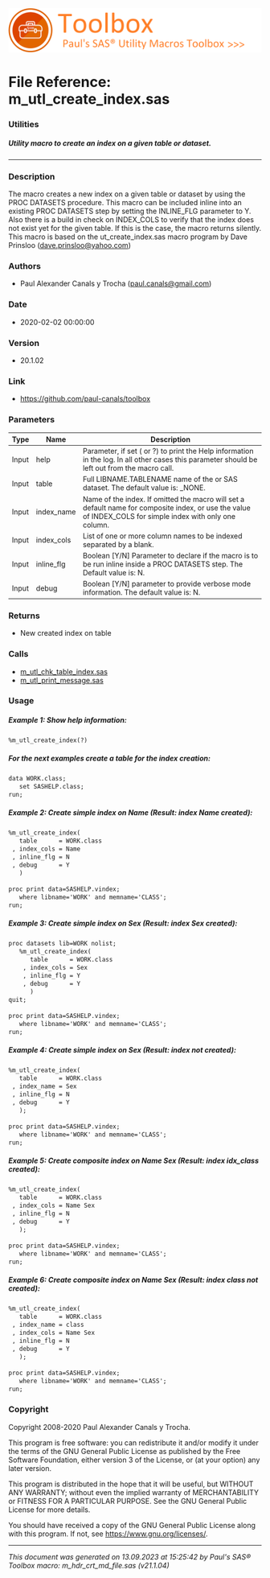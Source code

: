 ![../../misc/images/doc_banner.png](../../misc/images/doc_banner.png)
# 
# File Reference: m_utl_create_index.sas

### Utilities

##### Utility macro to create an index on a given table or dataset.

***

### Description
The macro creates a new index on a given table or dataset by using the PROC DATASETS procedure. This macro can be included inline into an existing PROC DATASETS step by setting the INLINE_FLG parameter to Y. Also there is a build in check on INDEX_COLS to verify that the index does not exist yet for the given table. If this is the case, the macro returns silently. This macro is based on the ut_create_index.sas macro program by Dave Prinsloo (dave.prinsloo@yahoo.com)

### Authors
* Paul Alexander Canals y Trocha (paul.canals@gmail.com)

### Date
* 2020-02-02 00:00:00

### Version
* 20.1.02

### Link
* https://github.com/paul-canals/toolbox

### Parameters
| Type | Name | Description |
| ---- | ---- | ----------- |
| Input | help | Parameter, if set ( or ?) to print the Help information in the log. In all other cases this parameter should be left out from the macro call. |
| Input | table | Full LIBNAME.TABLENAME name of the or SAS dataset. The default value is: _NONE. |
| Input | index_name | Name of the index. If omitted the macro will set a default name for composite index, or use the value of INDEX_COLS for simple index with only one column. |
| Input | index_cols | List of one or more column names to be indexed separated by a blank. |
| Input | inline_flg | Boolean [Y/N] Parameter to declare if the macro is to be run inline inside a PROC DATASETS step. The Default value is: N. |
| Input | debug | Boolean [Y/N] parameter to provide verbose mode information. The default value is: N. |

### Returns
* New created index on table

### Calls
* [m_utl_chk_table_index.sas](m_utl_chk_table_index.md)
* [m_utl_print_message.sas](m_utl_print_message.md)

### Usage

##### Example 1: Show help information:
```sas
%m_utl_create_index(?)
```

##### For the next examples create a table for the index creation:
```sas
data WORK.class;
   set SASHELP.class;
run;
```

##### Example 2: Create simple index on Name (Result: index Name created):
```sas
%m_utl_create_index(
   table      = WORK.class
 , index_cols = Name
 , inline_flg = N
 , debug      = Y
   )

proc print data=SASHELP.vindex;
   where libname='WORK' and memname='CLASS';
run;
```

##### Example 3: Create simple index on Sex (Result: index Sex created):
```sas
proc datasets lib=WORK nolist;
   %m_utl_create_index(
      table      = WORK.class
    , index_cols = Sex
    , inline_flg = Y
    , debug      = Y
      )
quit;

proc print data=SASHELP.vindex;
   where libname='WORK' and memname='CLASS';
run;
```

##### Example 4: Create simple index on Sex (Result: index not created):
```sas
%m_utl_create_index(
   table      = WORK.class
 , index_name = Sex
 , inline_flg = N
 , debug      = Y
   );

proc print data=SASHELP.vindex;
   where libname='WORK' and memname='CLASS';
run;
```

##### Example 5: Create composite index on Name Sex (Result: index idx_class created):
```sas
%m_utl_create_index(
   table      = WORK.class
 , index_cols = Name Sex
 , inline_flg = N
 , debug      = Y
   );

proc print data=SASHELP.vindex;
   where libname='WORK' and memname='CLASS';
run;
```

##### Example 6: Create composite index on Name Sex (Result: index class not created):
```sas
%m_utl_create_index(
   table      = WORK.class
 , index_name = class
 , index_cols = Name Sex
 , inline_flg = N
 , debug      = Y
   );

proc print data=SASHELP.vindex;
   where libname='WORK' and memname='CLASS';
run;
```

### Copyright
Copyright 2008-2020 Paul Alexander Canals y Trocha. 
 
This program is free software: you can redistribute it and/or modify 
it under the terms of the GNU General Public License as published by 
the Free Software Foundation, either version 3 of the License, or 
(at your option) any later version. 
 
This program is distributed in the hope that it will be useful, 
but WITHOUT ANY WARRANTY; without even the implied warranty of 
MERCHANTABILITY or FITNESS FOR A PARTICULAR PURPOSE. See the 
GNU General Public License for more details. 
 
You should have received a copy of the GNU General Public License 
along with this program. If not, see <https://www.gnu.org/licenses/>. 


***
*This document was generated on 13.09.2023 at 15:25:42  by Paul's SAS&reg; Toolbox macro: m_hdr_crt_md_file.sas (v21.1.04)*
